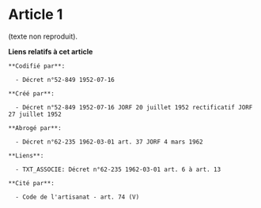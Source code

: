 # Article 1

(texte non reproduit).

**Liens relatifs à cet article**

	**Codifié par**:

	  - Décret n°52-849 1952-07-16

	**Créé par**:

	  - Décret n°52-849 1952-07-16 JORF 20 juillet 1952 rectificatif JORF 27 juillet 1952

	**Abrogé par**:

	  - Décret n°62-235 1962-03-01 art. 37 JORF 4 mars 1962

	**Liens**:

	  - TXT_ASSOCIE: Décret n°62-235 1962-03-01 art. 6 à art. 13

	**Cité par**:

	  - Code de l'artisanat - art. 74 (V)
